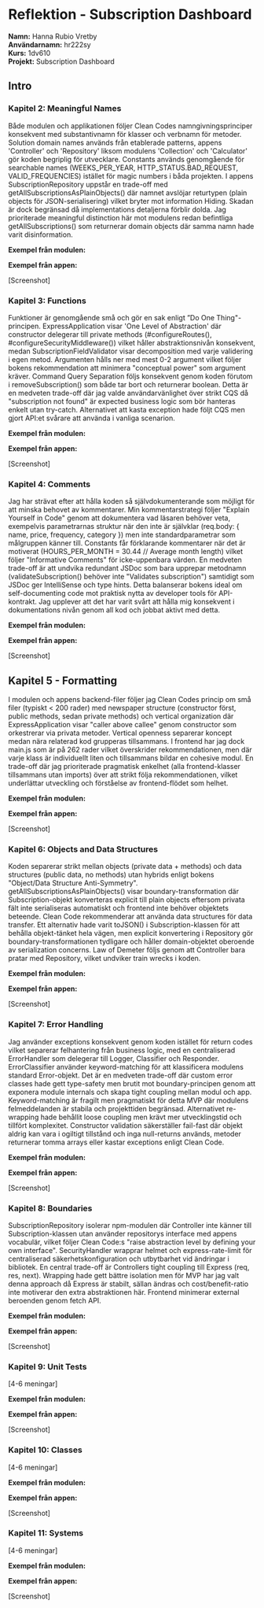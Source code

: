 # Reflektion - Subscription Dashboard

**Namn:** Hanna Rubio Vretby  
**Användarnamn:** hr222sy  
**Kurs:** 1dv610  
**Projekt:** Subscription Dashboard  

## Intro

### Kapitel 2: Meaningful Names
Både modulen och applikationen följer Clean Codes namngivningsprinciper konsekvent med substantivnamn för klasser och verbnamn för metoder. 
Solution domain names används från etablerade patterns, appens 'Controller' och 'Repository' liksom modulens 'Collection' och 'Calculator' gör koden begriplig för utvecklare. Constants används genomgående för searchable names (WEEKS_PER_YEAR, HTTP_STATUS.BAD_REQUEST, VALID_FREQUENCIES) istället för magic numbers i båda projekten. I appens SubscriptionRepository uppstår en trade-off med getAllSubscriptionsAsPlainObjects() där namnet avslöjar returtypen (plain objects för JSON-serialisering) vilket bryter mot information Hiding. Skadan är dock begränsad då implementations detaljerna förblir dolda. Jag prioriterade meaningful distinction här mot modulens redan befintliga getAllSubscriptions() som returnerar domain objects där samma namn hade varit disinformation.


**Exempel från modulen:**

**Exempel från appen:**

[Screenshot]


### Kapitel 3: Functions
Funktioner är genomgående små och gör en sak enligt ”Do One Thing"-principen. ExpressApplication visar 'One Level of Abstraction' där constructor delegerar till private methods (#configureRoutes(), 
#configureSecurityMiddleware()) vilket håller abstraktionsnivån konsekvent, medan SubscriptionFieldValidator visar decomposition med varje validering i egen metod. Argumenten hålls ner med mest 0-2 argument vilket följer bokens rekommendation att minimera "conceptual power" som 
argument kräver. Command Query Separation följs konsekvent genom koden förutom i removeSubscription() som både tar bort och returnerar boolean. Detta är en medveten trade-off där jag valde användarvänlighet över strikt CQS då "subscription not found" är expected business logic som bör hanteras enkelt utan try-catch. Alternativet att kasta exception hade följt CQS men gjort API:et svårare att använda i vanliga scenarion.


**Exempel från modulen:**

**Exempel från appen:**

[Screenshot]


### Kapitel 4: Comments
Jag har strävat efter att hålla koden så självdokumenterande som möjligt för att minska behovet av kommentarer. Min kommentarstrategi följer "Explain Yourself in Code" genom att dokumentera vad läsaren behöver veta, exempelvis parametrarnas struktur när den inte är självklar (req.body: { name, price, frequency, category }) men inte standardparametrar som målgruppen känner till. Constants får förklarande kommentarer när det är motiverat (HOURS_PER_MONTH = 30.44 // Average month length) vilket följer "Informative Comments" för icke-uppenbara värden. En medveten trade-off är att undvika redundant JSDoc som bara upprepar metodnamn (validateSubscription() behöver inte "Validates subscription") samtidigt som JSDoc ger IntelliSense och type hints. Detta balanserar bokens ideal om self-documenting code mot praktisk nytta av developer tools för API-kontrakt. Jag upplever att det har varit svårt att hålla mig konsekvent i dokumentations nivån genom all kod och jobbat aktivt med detta.

**Exempel från modulen:**

**Exempel från appen:**

[Screenshot]


## Kapitel 5 - Formatting
I modulen och appens backend-filer följer jag Clean Codes princip om små filer (typiskt < 200 rader) med newspaper structure (constructor först, public methods, sedan private methods) och vertical organization där ExpressApplication visar "caller above callee" genom constructor som orkestrerar via privata metoder. Vertical openness separerar koncept medan nära relaterad kod grupperas tillsammans. I frontend har jag dock main.js som är på 262 rader vilket överskrider rekommendationen, men där varje klass är individuellt liten och tillsammans bildar en cohesive modul. En trade-off där jag prioriterade pragmatisk enkelhet (alla frontend-klasser tillsammans utan imports) över att strikt följa rekommendationen, vilket underlättar utveckling och förståelse av frontend-flödet som helhet.


**Exempel från modulen:**

**Exempel från appen:**

[Screenshot]


### Kapitel 6: Objects and Data Structures
Koden separerar strikt mellan objects (private data + methods) och data structures (public data, no methods) utan hybrids enligt bokens "Object/Data Structure Anti-Symmetry". getAllSubscriptionsAsPlainObjects() visar boundary-transformation där Subscription-objekt konverteras explicit till plain objects eftersom privata fält inte serialiseras automatiskt 
och frontend inte behöver objektets beteende. Clean Code rekommenderar att använda data structures för data transfer. Ett alternativ hade varit toJSON() i Subscription-klassen för att behålla objekt-tänket hela vägen, men explicit konvertering i Repository gör boundary-transformationen tydligare och håller domain-objektet oberoende av serialization concerns. Law of Demeter följs genom att Controller bara pratar med Repository, vilket undviker train wrecks i koden.


**Exempel från modulen:**

**Exempel från appen:**

[Screenshot]


### Kapitel 7: Error Handling
Jag använder exceptions konsekvent genom koden istället för return codes vilket separerar felhantering från business logic, med en centraliserad ErrorHandler som delegerar till Logger, Classifier och Responder. ErrorClassifier använder keyword-matching för att klassificera modulens standard Error-objekt. Det är en medveten trade-off där custom error classes hade gett type-safety men brutit mot boundary-principen genom att exponera module internals och skapa tight coupling mellan modul och app. Keyword-matching är fragilt men pragmatiskt för detta MVP där modulens felmeddelanden är stabila och projekttiden begränsad. Alternativet re-wrapping hade behållit loose coupling men krävt mer utvecklingstid och tillfört komplexitet. Constructor validation säkerställer fail-fast där objekt aldrig kan vara i ogiltigt tillstånd och inga null-returns används, metoder returnerar tomma arrays eller kastar exceptions enligt Clean Code.

**Exempel från modulen:**

**Exempel från appen:**

[Screenshot]


### Kapitel 8: Boundaries
SubscriptionRepository isolerar npm-modulen där Controller inte känner till Subscription-klassen utan använder repositorys interface med appens vocabulär, vilket följer Clean Code:s "raise abstraction level by defining your own interface". SecurityHandler wrapprar helmet och express-rate-limit för centraliserad säkerhetskonfiguration och utbytbarhet vid ändringar i bibliotek. En central trade-off är Controllers tight coupling till Express (req, res, next). Wrapping hade gett bättre isolation men för MVP har jag valt denna approach då Express är stabilt, sällan ändras och cost/benefit-ratio inte motiverar den extra abstraktionen här. Frontend minimerar external beroenden genom fetch API.

**Exempel från modulen:**

**Exempel från appen:**

[Screenshot]


### Kapitel 9: Unit Tests
[4-6 meningar]

**Exempel från modulen:**

**Exempel från appen:**

[Screenshot]


### Kapitel 10: Classes
[4-6 meningar]

**Exempel från modulen:**

**Exempel från appen:**

[Screenshot]



### Kapitel 11: Systems
[4-6 meningar]

**Exempel från modulen:**

**Exempel från appen:**

[Screenshot]